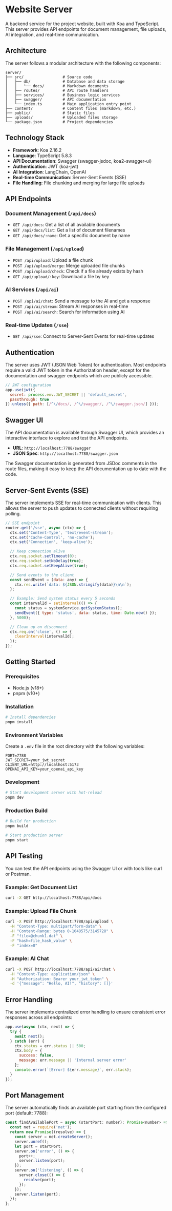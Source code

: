 # Website Server

A backend service for the project website, built with Koa and TypeScript. This server provides API endpoints for document management, file uploads, AI integration, and real-time communication.

## Architecture

The server follows a modular architecture with the following components:

```
server/
├── src/                 # Source code
│   ├── db/              # Database and data storage
│   │   └── docs/        # Markdown documents
│   ├── routes/          # API route handlers
│   ├── services/        # Business logic services
│   ├── swagger/         # API documentation
│   └── index.ts         # Main application entry point
├── content/             # Content files (markdown, etc.)
├── public/              # Static files
├── uploads/             # Uploaded files storage
└── package.json         # Project dependencies
```

## Technology Stack

- **Framework**: Koa 2.16.2
- **Language**: TypeScript 5.8.3
- **API Documentation**: Swagger (swagger-jsdoc, koa2-swagger-ui)
- **Authentication**: JWT (koa-jwt)
- **AI Integration**: LangChain, OpenAI
- **Real-time Communication**: Server-Sent Events (SSE)
- **File Handling**: File chunking and merging for large file uploads

## API Endpoints

### Document Management (`/api/docs`)

- `GET /api/docs`: Get a list of all available documents
- `GET /api/docs/list`: Get a list of document filenames
- `GET /api/docs/:name`: Get a specific document by name

### File Management (`/api/upload`)

- `POST /api/upload`: Upload a file chunk
- `POST /api/upload/merge`: Merge uploaded file chunks
- `POST /api/upload/check`: Check if a file already exists by hash
- `GET /api/upload/:key`: Download a file by key

### AI Services (`/api/ai`)

- `POST /api/ai/chat`: Send a message to the AI and get a response
- `POST /api/ai/stream`: Stream AI responses in real-time
- `POST /api/ai/search`: Search for information using AI

### Real-time Updates (`/sse`)

- `GET /api/sse`: Connect to Server-Sent Events for real-time updates

## Authentication

The server uses JWT (JSON Web Token) for authentication. Most endpoints require a valid JWT token in the Authorization header, except for the documentation and swagger endpoints which are publicly accessible.

```javascript
// JWT configuration
app.use(jwt({
  secret: process.env.JWT_SECRET || 'default_secret',
  passthrough: true
}).unless({ path: [/^\/docs/, /^\/swagger/, /^\/swagger.json/] }));
```

## Swagger UI

The API documentation is available through Swagger UI, which provides an interactive interface to explore and test the API endpoints.

- **URL**: `http://localhost:7788/swagger`
- **JSON Spec**: `http://localhost:7788/swagger.json`

The Swagger documentation is generated from JSDoc comments in the route files, making it easy to keep the API documentation up to date with the code.

## Server-Sent Events (SSE)

The server implements SSE for real-time communication with clients. This allows the server to push updates to connected clients without requiring polling.

```javascript
// SSE endpoint
router.get('/sse', async (ctx) => {
  ctx.set('Content-Type', 'text/event-stream');
  ctx.set('Cache-Control', 'no-cache');
  ctx.set('Connection', 'keep-alive');

  // Keep connection alive
  ctx.req.socket.setTimeout(0);
  ctx.req.socket.setNoDelay(true);
  ctx.req.socket.setKeepAlive(true);

  // Send events to the client
  const sendEvent = (data: any) => {
    ctx.res.write(`data: ${JSON.stringify(data)}\n\n`);
  };

  // Example: Send system status every 5 seconds
  const intervalId = setInterval(() => {
    const status = systemService.getSystemStatus();
    sendEvent({ type: 'status', data: status, time: Date.now() });
  }, 5000);

  // Clean up on disconnect
  ctx.req.on('close', () => {
    clearInterval(intervalId);
  });
});
```

## Getting Started

### Prerequisites

- Node.js (v18+)
- pnpm (v10+)

### Installation

```bash
# Install dependencies
pnpm install
```

### Environment Variables

Create a `.env` file in the root directory with the following variables:

```
PORT=7788
JWT_SECRET=your_jwt_secret
CLIENT_URL=http://localhost:5173
OPENAI_API_KEY=your_openai_api_key
```

### Development

```bash
# Start development server with hot-reload
pnpm dev
```

### Production Build

```bash
# Build for production
pnpm build

# Start production server
pnpm start
```

## API Testing

You can test the API endpoints using the Swagger UI or with tools like curl or Postman.

### Example: Get Document List

```bash
curl -X GET http://localhost:7788/api/docs
```

### Example: Upload File Chunk

```bash
curl -X POST http://localhost:7788/api/upload \
  -H "Content-Type: multipart/form-data" \
  -H "Content-Range: bytes 0-1048575/3145728" \
  -F "file=@chunk1.dat" \
  -F "hash=file_hash_value" \
  -F "index=0"
```

### Example: AI Chat

```bash
curl -X POST http://localhost:7788/api/ai/chat \
  -H "Content-Type: application/json" \
  -H "Authorization: Bearer your_jwt_token" \
  -d '{"message": "Hello, AI!", "history": []}'
```

## Error Handling

The server implements centralized error handling to ensure consistent error responses across all endpoints:

```javascript
app.use(async (ctx, next) => {
  try {
    await next();
  } catch (err) {
    ctx.status = err.status || 500;
    ctx.body = {
      success: false,
      message: err.message || 'Internal server error'
    };
    console.error(`[Error] ${err.message}`, err.stack);
  }
});
```

## Port Management

The server automatically finds an available port starting from the configured port (default: 7788):

```javascript
const findAvailablePort = async (startPort: number): Promise<number> => {
  const net = require('net');
  return new Promise((resolve) => {
    const server = net.createServer();
    server.unref();
    let port = startPort;
    server.on('error', () => {
      port++;
      server.listen(port);
    });
    server.on('listening', () => {
      server.close(() => {
        resolve(port);
      });
    });
    server.listen(port);
  });
};
```
